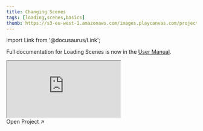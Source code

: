 ```yaml
---
title: Changing Scenes
tags: [loading,scenes,basics]
thumb: https://s3-eu-west-1.amazonaws.com/images.playcanvas.com/projects/12/437633/BCF404-image-75.jpg
---
```


import Link from '@docusaurus/Link';

Full documentation for Loading Scenes is now in the [User Manual][documentation-page].

<div className="iframe-container">
    <iframe src="https://playcanv.as/e/p/IP7FtbDj/" title="Changing Scenes"></iframe>
</div>

<Link to='https://playcanvas.com/project/437633/'>Open Project ↗</Link>

[documentation-page]: /user-manual/scenes/loading-scenes/
